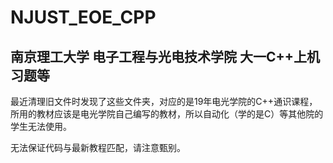 # NJUST_EOE_CPP

## 南京理工大学 电子工程与光电技术学院 大一C++上机习题等

最近清理旧文件时发现了这些文件夹，对应的是19年电光学院的C++通识课程，所用的教材应该是电光学院自己编写的教材，所以自动化（学的是C）等其他院的学生无法使用。

无法保证代码与最新教程匹配，请注意甄别。
